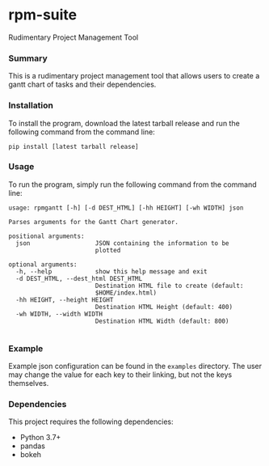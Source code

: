 # rpm-suite
Rudimentary Project Management Tool

### Summary
This is a rudimentary project management tool that allows users to create 
a gantt chart of tasks and their dependencies. 

### Installation
To install the program, download the latest tarball release and run the 
following command from the command line:
```shell
pip install [latest tarball release]
```

### Usage
To run the program, simply run the following command from the command line:
```shell
usage: rpmgantt [-h] [-d DEST_HTML] [-hh HEIGHT] [-wh WIDTH] json

Parses arguments for the Gantt Chart generator.

positional arguments:
  json                  JSON containing the information to be
                        plotted

optional arguments:
  -h, --help            show this help message and exit
  -d DEST_HTML, --dest_html DEST_HTML
                        Destination HTML file to create (default:
                        $HOME/index.html)
  -hh HEIGHT, --height HEIGHT
                        Destination HTML Height (default: 400)
  -wh WIDTH, --width WIDTH
                        Destination HTML Width (default: 800)
                        
```

### Example
Example json configuration can be found in the `examples` directory. The 
user may change the value for each key to their linking, but not the keys 
themselves.

### Dependencies
This project requires the following dependencies:
* Python 3.7+
* pandas
* bokeh


